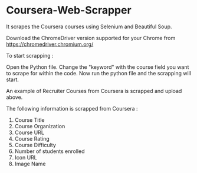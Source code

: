 # Coursera-Web-Scrapper
It scrapes the Coursera courses using Selenium and Beautiful Soup. 

Download the ChromeDriver version supported for your Chrome from https://chromedriver.chromium.org/

To start scrapping :

Open the Python file.
Change the "keyword" with the course field you want to scrape for within the code.
Now run the python file and the scrapping will start.


An example of Recruiter Courses from Coursera is scrapped and upload above.

The following information is scrapped from Coursera :

  1. Course Title
  2. Course Organization
  3. Course URL
  4. Course Rating
  5. Course Difficulty
  6. Number of students enrolled
  7. Icon URL
  8. Image Name
